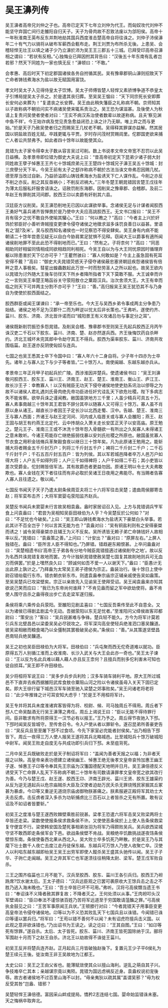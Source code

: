 # 吴王濞列传

吴王濞者高帝兄刘仲之子也。高帝已定天下七年立刘仲为代王。而匈奴攻代刘仲不能坚守弃国亡间行走雒阳自归天子。天子为骨肉故不忍致法废以为郃阳侯。高帝十一年秋淮南王英布反东并荆地劫其国兵西度淮击楚高帝自将往诛之。刘仲子沛侯濞年二十有气力以骑将从破布军蕲西会甀布走。荆王刘贾为布所杀无後。上患吴、会稽轻悍无壮王以填之诸子少乃立濞於沛为吴王王三郡五十三城。已拜受印高帝召濞相之谓曰：“若状有反相。”心独悔业已拜因拊其背告曰：“汉後五十年东南有乱者岂若邪？然天下同姓为一家也慎无反！”濞顿曰：“不敢。”

会孝惠、高后时天下初定郡国诸侯各务自拊循其民。吴有豫章郡铜山濞则招致天下亡命者铸钱煮海水为盐以故无赋国用富饶。

孝文时吴太子入见得侍皇太子饮博。吴太子师傅皆楚人轻悍又素骄博争道不恭皇太子引博局提吴太子杀之。於是遣其丧归葬。至吴吴王愠曰：“天下同宗死长安即葬长安何必来葬为！”复遣丧之长安葬。吴王由此稍失籓臣之礼称病不朝。京师知其以子故称病不朝验问实不病诸吴使来辄系责治之。吴王恐为谋滋甚。及後使人为秋请上复责问吴使者使者对曰：“王实不病汉系治使者数辈以故遂称病。且夫‘察见渊中鱼不祥’。今王始诈病及觉见责急愈益闭恐上诛之计乃无聊。唯上弃之而与更始。”於是天子乃赦吴使者归之而赐吴王几杖老不朝。吴得释其罪谋亦益解。然其居国以铜盐故百姓无赋。卒践更辄与平贾。岁时存问茂材赏赐闾里。佗郡国吏欲来捕亡人者讼共禁弗予。如此者四十馀年以故能使其众。

晁错为太子家令得幸太子数从容言吴过可削。数上书说孝文帝文帝宽不忍罚以此吴日益横。及孝景帝即位错为御史大夫说上曰：“昔高帝初定天下昆弟少诸子弱大封同姓故王孽子悼惠王王齐七十馀城庶弟元王王楚四十馀城兄子濞王吴五十馀城：封三庶孽分天下半。今吴王前有太子之郄诈称病不朝於古法当诛文帝弗忍因赐几杖。德至厚当改过自新。乃益骄溢即山铸钱煮海水为盐诱天下亡人谋作乱。今削之亦反不削之亦反。削之其反亟祸小；不削反迟祸大。”三年冬楚王朝晁错因言楚王戊往年为薄太后服私奸服舍请诛之。诏赦罚削东海郡。因削吴之豫章郡、会稽郡。及前二年赵王有罪削其河间郡。胶西王卬以卖爵有奸削其六县。

汉廷臣方议削吴。吴王濞恐削地无已因以此谋欲举事。念诸侯无足与计谋者闻胶西王勇好气喜兵诸齐皆惮畏於是乃使中大夫应高誂胶西王。无文书口报曰：“吴王不肖有宿夕之忧不敢自外使喻其驩心。”王曰：“何以教之？”高曰：“今者主上兴於奸饰於邪臣好小善听谗贼擅变更律令侵夺诸侯之地徵求滋多诛罚良善日以益甚。里语有之‘舐?及米’。吴与胶西知名诸侯也一时见察恐不得安肆矣。吴王身有内病不能朝请二十馀年尝患见疑无以自白今胁肩累足犹惧不见释。窃闻大王以爵事有適所闻诸侯削地罪不至此此恐不得削地而已。”王曰：“然有之。子将柰何？”高曰：“同恶相助同好相留同情相成同欲相趋同利相死。今吴王自以为与大王同忧原因时循理弃躯以除患害於天下亿亦可乎？”王瞿然骇曰：“寡人何敢如是？今主上虽急固有死耳安得不戴？”高曰：“御史大夫晁错荧惑天子侵夺诸侯蔽忠塞贤朝廷疾怨诸侯皆有倍畔之意人事极矣。彗星出蝗蟲数起此万世一时而愁劳圣人之所以起也。故吴王欲内以晁错为讨外随大王後车彷徉天下所乡者降所指者下天下莫敢不服。大王诚幸而许之一言则吴王率楚王略函谷关守荥阳敖仓之粟距汉兵。治次舍须大王。大王有幸而临之则天下可并两主分割不亦可乎？”王曰：“善。”高归报吴王吴王犹恐其不与乃身自为使使於胶西面结之。

胶西群臣或闻王谋谏曰：“承一帝至乐也。今大王与吴西乡弟令事成两主分争患乃始结。诸侯之地不足为汉郡什二而为畔逆以忧太后非长策也。”王弗听。遂使约齐、菑川、胶东、济南、济北皆许诺而曰“城阳景王有义攻诸吕勿与事定分之耳”。

诸侯既新削罚振恐多怨晁错。及削吴会稽、豫章郡书至则吴王先起兵胶西正月丙午诛汉吏二千石以下胶东、菑川、济南、楚、赵亦然遂兵西。齐王後悔饮药自杀畔约。济北王城坏未完其郎中令劫守其王不得兵。胶西为渠率胶东、菑川、济南共攻围临菑。赵王遂亦反阴使匈奴与连兵。

七国之也吴王悉其士卒下令国中曰：“寡人年六十二身自将。少子年十四亦为士卒先。诸年上与寡人比下与少子等者皆。”二十馀万人。南使闽越、东越东越亦兵从。

孝景帝三年正月甲子初起兵於广陵。西涉淮因并楚兵。使遗诸侯书曰：“吴王刘濞敬问胶西王、胶东王、菑川王、济南王、赵王、楚王、淮南王、衡山王、庐江王、故长沙王子：幸教寡人！以汉有贼臣无功天下侵夺诸侯地使吏劾系讯治以僇辱之为故不以诸侯人君礼遇刘氏骨肉绝先帝功臣进任奸宄诖乱天下欲危社稷。陛下多病志失不能省察。欲举兵诛之谨闻教。敝国虽狭地方三千里；人虽少精兵可具五十万。寡人素事南越三十馀年其王君皆不辞分其卒以随寡人又可得三十馀万。寡人虽不肖原以身从诸王。越直长沙者因王子定长沙以北西走蜀、汉中。告越、楚王、淮南三王与寡人西面；齐诸王与赵王定河间、河内或入临晋关或与寡人会雒阳；燕王、赵王固与胡王有约燕王北定代、云中抟胡众入萧关走长安匡正天子以安高庙。原王勉之。楚元王子、淮南三王或不沐洗十馀年怨入骨髓欲一有所出之久矣寡人未得诸王之意未敢听。今诸王苟能存亡继绝振弱伐暴以安刘氏社稷之所原也。敝国虽贫寡人节衣食之用积金钱脩兵革聚穀食夜以继日三十馀年矣。凡为此原诸王勉用之。能斩捕大将者赐金五千斤封万户；列将三千斤封五千户；裨将二千斤封二千户；二千石千斤封千户；千石五百斤封五百户：皆为列侯。其以军若城邑降者卒万人邑万户如得大将；人户五千如得列将；人户三千如得裨将；人户千如得二千石；其小吏皆以差次受爵金。佗封赐皆倍军法。其有故爵邑者更益勿因。原诸王明以令士大夫弗敢欺也。寡人金钱在天下者往往而有非必取於吴诸王日夜用之弗能尽。有当赐者告寡人寡人且往遗之。敬以闻。”

七国反书闻天子天子乃遣太尉条侯周亚夫将三十六将军往击吴楚；遣曲周侯郦寄击赵；将军栾布击齐；大将军窦婴屯荥阳监齐赵兵。

吴楚反书闻兵未窦婴未行言故吴相袁盎。盎时家居诏召入见。上方与晁错调兵笇军食上问袁盎曰：“君尝为吴相知吴臣田禄伯为人乎？今吴楚反於公何如？”对曰：“不足忧也今破矣。”上曰：“吴王即山铸钱煮海水为盐诱天下豪桀白头举事。若此其计不百全岂乎？何以言其无能为也？”袁盎对曰：“吴有铜盐利则有之安得豪桀而诱之！诚令吴得豪桀亦且辅王为义不反矣。吴所诱皆无赖子弟亡命铸钱奸人故相率以反。”晁错曰：“袁盎策之善。”上问曰：“计安出？”盎对曰：“原屏左右。”上屏人独错在。盎曰：“臣所言人臣不得知也。”乃屏错。错趋避东厢恨甚。上卒问盎盎对曰：“吴楚相遗书曰‘高帝王子弟各有分地今贼臣晁错擅適过诸侯削夺之地’。故以反为名西共诛晁错复故地而罢。方今计独斩晁错使赦吴楚七国复其故削地则兵可无血刃而俱罢。”於是上嘿然良久曰：“顾诚何如吾不爱一人以谢天下。”盎曰：“臣愚计无出此原上孰计之。”乃拜盎为太常吴王弟子德侯为宗正。盎装治行。後十馀日上使中尉召错绐载行东市。错衣朝衣斩东市。则遣袁盎奉宗庙宗正辅亲戚使告吴如盎策。至吴吴楚兵已攻梁壁矣。宗正以亲故先入见谕吴王使拜受诏。吴王闻袁盎来亦知其欲说己笑而应曰：“我已为东帝尚何谁拜？”不肯见盎而留之军中欲劫使将。盎不肯使人围守且杀之盎得夜出步亡去走梁军遂归报。

条侯将乘六乘传会兵荥阳。至雒阳见剧孟喜曰：“七国反吾乘传至此不自意全。又以为诸侯已得剧孟剧孟今无动。吾据荥阳以东无足忧者。”至淮阳问父绛侯故客邓都尉曰：“策安出？”客曰：“吴兵锐甚难与争锋。楚兵轻不能久。方今为将军计莫若引兵东北壁昌邑以梁委吴吴必尽锐攻之。将军深沟高垒使轻兵绝淮泗口塞吴饟道。彼吴梁相敝而粮食竭乃以全彊制其罢极破吴必矣。”条侯曰：“善。”从其策遂坚壁昌邑南轻兵绝吴饟道。

吴王之初也吴臣田禄伯为大将军。田禄伯曰：“兵屯聚而西无佗奇道难以就功。臣原得五万人别循江淮而上收淮南、长沙入武关与大王会此亦一奇也。”吴王太子谏曰：“王以反为名此兵难以藉人藉人亦且反王柰何？且擅兵而别多佗利害未可知也徒自损耳。”吴王即不许田禄伯。

吴少将桓将军说王曰：“吴多步兵步兵利险；汉多车骑车骑利平地。原大王所过城邑不下直弃去疾西据雒阳武库食敖仓粟阻山河之险以令诸侯虽毋入关天下固已定矣。即大王徐行留下城邑汉军车骑至驰入梁楚之郊事败矣。”吴王问诸老将老将曰：“此少年推锋之计可耳安知大虑乎！”於是王不用桓将军计。

吴王专并将其兵未度淮诸宾客皆得为将、校尉、候、司马独周丘不得用。周丘者下邳人亡命吴酤酒无行吴王濞薄之弗任。周丘上谒说王曰：“臣以无能不得待罪行间。臣非敢求有所将原得王一汉节必有以报王。”王乃予之。周丘得节夜驰入下邳。下邳时闻吴反皆城守。至传舍召令。令入户使从者以罪斩令。遂召昆弟所善豪吏告曰：“吴反兵且至至屠下邳不过食顷。今先下家室必完能者封侯矣。”出乃相告下邳皆下。周丘一夜得三万人使人报吴王遂将其兵北略城邑。比至城阳兵十馀万破城阳中尉军。闻吴王败走自度无与共成功即引兵归下邳。未至疽背死。

二月中吴王兵既破败走於是天子制诏将军曰：“盖闻为善者天报之以福；为非者天报之以殃。高皇帝亲表功德建立诸侯幽王、悼惠王绝无後孝文皇帝哀怜加惠王幽王子遂、悼惠王子卬等令奉其先王宗庙为汉籓国德配天地明并日月。吴王濞倍德反义诱受天下亡命罪人乱天下币称病不朝二十馀年有司数请濞罪孝文皇帝宽之欲其改行为善。今乃与楚王戊、赵王遂、胶西王卬、济南王辟光、菑川王贤、胶东王雄渠约从反为逆无道起兵以危宗庙贼杀大臣及汉使者迫劫万民夭杀无罪烧残民家掘其丘冢甚为暴虐。今卬等又重逆无道烧宗庙卤御物朕甚痛之。朕素服避正殿将军其劝士大夫击反虏。击反虏者深入多杀为功斩捕虏比三百石以上者皆杀之无有所置。敢有议诏及不如诏者皆要斩。”

初吴王之度淮与楚王遂西败棘壁乘胜前锐甚。梁孝王恐遣六将军击吴又败梁两将士卒皆还走梁。梁数使使报条侯求救条侯不许。又使使恶条侯於上上使人告条侯救梁复守便宜不行。梁使韩安国及楚死事相弟张羽为将军乃得颇败吴兵。吴兵欲西梁城守坚不敢西即走条侯军会下邑。欲战条侯壁不肯战。吴粮绝卒饥数挑战遂夜饹条侯壁惊东南。条侯使备西北果从西北入。吴大败士卒多饥死乃畔散。於是吴王乃与其麾下壮士数千人夜亡去度江走丹徒保东越。东越兵可万馀人乃使人收聚亡卒。汉使人以利啗东越东越即绐吴王吴王出劳军即使人鏦杀吴王盛其头驰传以闻。吴王子子华、子驹亡走闽越。吴王之弃其军亡也军遂溃往往稍降太尉、梁军。楚王戊军败自杀。

三王之围齐临菑也三月不能下。汉兵至胶西、胶东、菑川王各引兵归。胶西王乃袒跣席?饮水谢太后。王太子德曰：“汉兵远臣观之已罢可袭原收大王馀兵击之击之不胜乃逃入海未晚也。”王曰：“吾士卒皆已坏不可用。”弗听。汉将弓高侯穨当遗王书曰：“奉诏诛不义降者赦其罪复故；不降者灭之。王何处须以从事。”王肉袒叩头汉军壁谒曰：“臣卬奉法不谨惊骇百姓乃苦将军远道至于穷国敢请菹醢之罪。”弓高侯执金鼓见之曰：“王苦军事原闻王兵状。”王顿膝行对曰：“今者晁错天子用事臣变更高皇帝法令侵夺诸侯地。卬等以为不义恐其败乱天下七国兵且以诛错。今闻错已诛卬等谨以罢兵归。”将军曰：“王苟以错不善何不以闻？未有诏虎符擅兵击义国。以此观之意非欲诛错也。”乃出诏书为王读之。读之讫曰：“王其自图。”王曰：“如卬等死有馀罪。”遂自杀。太后、太子皆死。胶东、菑川、济南王皆死国除纳于汉。郦将军围赵十月而下之赵王自杀。济北王以劫故得不诛徙王菑川。

初吴王反并将楚兵连齐赵。正月起兵三月皆破独赵後下。复置元王少子平6侯礼为楚王续元王後。徙汝南王非王吴故地为江都王。

太史公曰：吴王之王由父省也。能薄赋敛使其众以擅山海利。逆乱之萌自其子兴。争技难卒亡其本；亲越谋宗竟以夷陨。晁错为国远虑祸反近身。袁盎权说初宠後辱。故古者诸侯地不过百里山海不以封。“毋亲夷狄以疏其属”盖谓吴邪？“毋为权反受其咎”岂盎、错邪？

吴楚轻悍王濞倍德。富因采山衅成提局。憍矜2志连结七国。婴命始监错诛未塞。天之悔祸卒取奔北。

